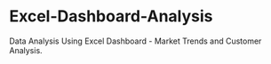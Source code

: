 # Excel-Dashboard-Analysis
Data Analysis Using Excel Dashboard - Market Trends and Customer Analysis.
